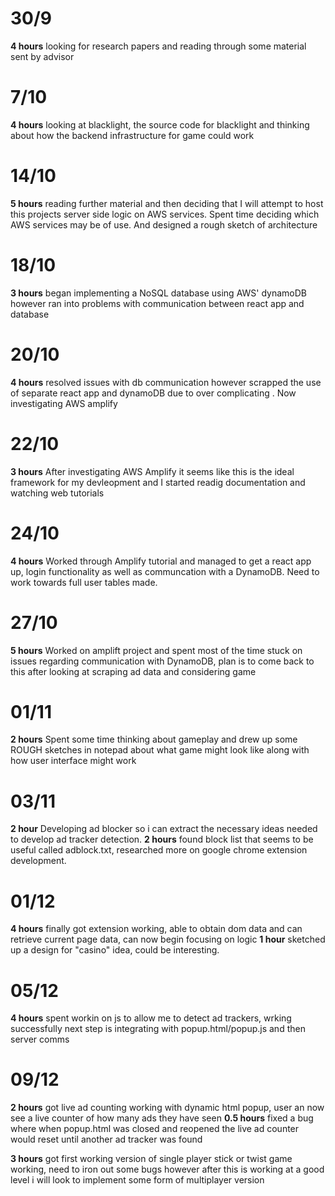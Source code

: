 # 30/9 
**4 hours**  looking for research papers and reading through some material sent by advisor

# 7/10
**4 hours** looking at blacklight, the source code for blacklight and thinking about how the backend infrastructure for game could work

# 14/10
**5 hours** reading further material and then deciding that I will attempt to host this projects server side logic on AWS services. Spent time deciding which AWS services may be of use. And designed a rough sketch of architecture

# 18/10
**3 hours** began implementing a NoSQL database using AWS' dynamoDB however ran into problems with communication between react app and database

# 20/10
**4 hours** resolved issues with db communication however scrapped the use of separate react app and dynamoDB due to over complicating . Now investigating AWS amplify

# 22/10 
**3 hours** After investigating AWS Amplify it seems like this is the ideal framework for my devleopment and I started readig documentation and watching web tutorials

# 24/10
**4 hours** Worked through Amplify tutorial and managed to get a react app up, login functionality as well as communcation with a DynamoDB. Need to work towards full user tables made.

# 27/10
**5 hours** Worked on amplift project and spent most of the time stuck on issues regarding communication with DynamoDB, plan is to come back to this after looking at scraping ad data and considering game 

# 01/11
**2 hours** Spent some time thinking about gameplay and drew up some ROUGH sketches in notepad about what game might look like along with how user interface might work

# 03/11
**2 hour** Developing ad blocker so i can extract the necessary ideas needed to develop ad tracker detection.
**2 hours** found block list that seems to be useful called adblock.txt, researched more on google chrome extension development.


# 01/12
**4 hours** finally got extension working, able to obtain dom data and can retrieve current page data, can now begin focusing on logic
**1 hour** sketched up a design for "casino" idea, could be interesting.

# 05/12
**4 hours** spent workin on js to allow me to detect ad trackers, wrking successfully next step is integrating with popup.html/popup.js and then server comms

# 09/12

**2 hours** got live ad counting working with dynamic html popup, user an now see a live counter of how many ads they have seen
**0.5 hours** fixed a bug where when popup.html was closed and reopened the live ad counter would reset until another ad tracker was found

**3 hours** got first working version of single player stick or twist game working, need to iron out some bugs however after this is working at a good level i will look to implement some form of multiplayer version